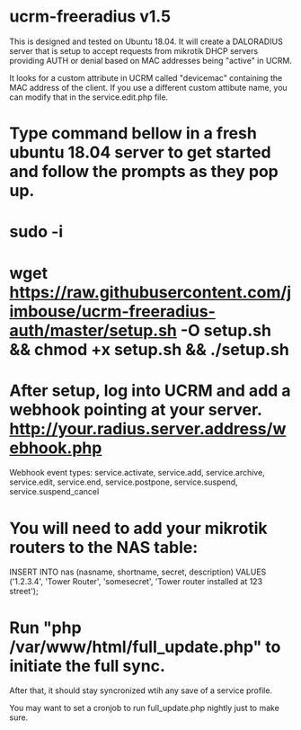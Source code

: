 # ucrm-freeradius v1.5

This is designed and tested on Ubuntu 18.04.  It will create a DALORADIUS server that is setup to accept requests from mikrotik DHCP servers providing AUTH or denial based on MAC addresses being "active" in UCRM.

It looks for a custom attribute in UCRM called "devicemac" containing the MAC address of the client.  If you use a different custom attibute name, you can modify that in the service.edit.php file.

# Type command bellow in a fresh ubuntu 18.04 server to get started and follow the prompts as they pop up.
# sudo -i
# wget https://raw.githubusercontent.com/jimbouse/ucrm-freeradius-auth/master/setup.sh -O setup.sh && chmod +x setup.sh && ./setup.sh

# After setup, log into UCRM and add a webhook pointing at your server.  http://your.radius.server.address/webhook.php
Webhook event types: service.activate, service.add, service.archive, service.edit, service.end, service.postpone, service.suspend, service.suspend_cancel

# You will need to add your mikrotik routers to the NAS table:
INSERT INTO nas (nasname, shortname, secret, description) VALUES ('1.2.3.4', 'Tower Router', 'somesecret', 'Tower router installed at 123 street');

# Run "php /var/www/html/full_update.php" to initiate the full sync.
After that, it should stay syncronized wtih any save of a service profile.

You may want to set a cronjob to run full_update.php nightly just to make sure.
